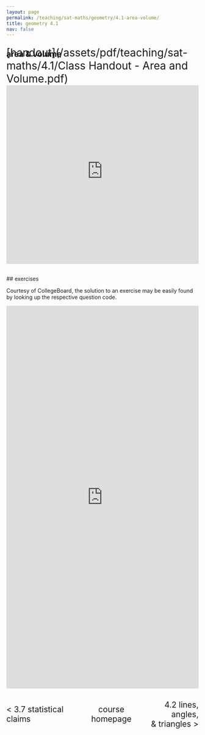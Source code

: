 ```yaml
---
layout: page
permalink: /teaching/sat-maths/geometry/4.1-area-volume/
title: geometry 4.1
nav: false
---
```


## area & volume

<div style="margin-top: -50px;"></div>
<span style="float:right; font-size: 2em;">  [handout](/assets/pdf/teaching/sat-maths/4.1/Class Handout - Area and Volume.pdf)</span> 
<br> 
<div style="margin-top: 30px;"></div>
<iframe 
    class="rounded z-depth-1" 
    zoomable="true" 
    style="width: 100%; height: 350pt;" 
    src="https://www.youtube-nocookie.com/embed/DUser57Ui7E?si=L5wkFhNq3CIk8xdH" 
    title="YouTube video player" 
    frameborder="0" 
    allow="accelerometer; autoplay; clipboard-write; encrypted-media; gyroscope; picture-in-picture; web-share" 
    referrerpolicy="strict-origin-when-cross-origin" 
    allowfullscreen>
</iframe>


<div style="margin-top: 30px;"></div>
## exercises 

Courtesy of CollegeBoard, the solution to an exercise may be easily found by looking up the respective question code.

<iframe scrolling="auto" 
    src="https://drive.google.com/viewerng/viewer?embedded=true&url=elshenawyom.github.io/assets/pdf/teaching/sat-maths/4.1/Exercises - Area and Volume.pdf" 
    style="width: 100%; height: 1000px;" 
    frameborder="0">
</iframe>


<div style="margin-top: 30px;"></div>
<div style="display: flex; justify-content: space-between; align-items: center;">
  <a href="/teaching/sat-maths/problem-solving/3.7-statistical-claims/" style="font-size: 1.5em; text-decoration: none;"> < 3.7 statistical claims </a>
  <a href="/teaching/sat-maths/" style="font-size: 1.5em; text-decoration: none; text-align: center;"> course homepage </a>
  <a href="/teaching/sat-maths/geometry/4.2-lines-angles-triangles/" style="font-size: 1.5em; text-decoration: none; text-align: right;"> 4.2 lines, angles, <br> & triangles > </a>
</div>


<br>
<br>
